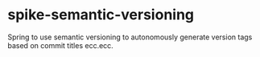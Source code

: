# spike-semantic-versioning
Spring to use semantic versioning to autonomously generate version tags based on commit titles ecc.ecc.
